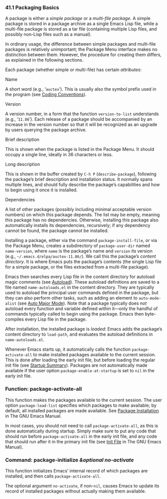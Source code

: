 

### 41.1 Packaging Basics

A package is either a *simple package* or a *multi-file package*. A simple package is stored in a package archive as a single Emacs Lisp file, while a multi-file package is stored as a tar file (containing multiple Lisp files, and possibly non-Lisp files such as a manual).

In ordinary usage, the difference between simple packages and multi-file packages is relatively unimportant; the Package Menu interface makes no distinction between them. However, the procedure for creating them differs, as explained in the following sections.

Each package (whether simple or multi-file) has certain *attributes*:

Name

A short word (e.g., ‘`auctex`’). This is usually also the symbol prefix used in the program (see [Coding Conventions](Coding-Conventions.html)).

Version

A version number, in a form that the function `version-to-list` understands (e.g., ‘`11.86`’). Each release of a package should be accompanied by an increase in the version number so that it will be recognized as an upgrade by users querying the package archive.

Brief description

This is shown when the package is listed in the Package Menu. It should occupy a single line, ideally in 36 characters or less.

Long description

This is shown in the buffer created by `C-h P` (`describe-package`), following the package’s brief description and installation status. It normally spans multiple lines, and should fully describe the package’s capabilities and how to begin using it once it is installed.

Dependencies

A list of other packages (possibly including minimal acceptable version numbers) on which this package depends. The list may be empty, meaning this package has no dependencies. Otherwise, installing this package also automatically installs its dependencies, recursively; if any dependency cannot be found, the package cannot be installed.

Installing a package, either via the command `package-install-file`, or via the Package Menu, creates a subdirectory of `package-user-dir` named `name-version`, where `name` is the package’s name and `version` its version (e.g., `~/.emacs.d/elpa/auctex-11.86/`). We call this the package’s *content directory*. It is where Emacs puts the package’s contents (the single Lisp file for a simple package, or the files extracted from a multi-file package).

Emacs then searches every Lisp file in the content directory for autoload magic comments (see [Autoload](Autoload.html)). These autoload definitions are saved to a file named `name-autoloads.el` in the content directory. They are typically used to autoload the principal user commands defined in the package, but they can also perform other tasks, such as adding an element to `auto-mode-alist` (see [Auto Major Mode](Auto-Major-Mode.html)). Note that a package typically does *not* autoload every function and variable defined within it—only the handful of commands typically called to begin using the package. Emacs then byte-compiles every Lisp file in the package.

After installation, the installed package is *loaded*: Emacs adds the package’s content directory to `load-path`, and evaluates the autoload definitions in `name-autoloads.el`.

Whenever Emacs starts up, it automatically calls the function `package-activate-all` to make installed packages available to the current session. This is done after loading the early init file, but before loading the regular init file (see [Startup Summary](Startup-Summary.html)). Packages are not automatically made available if the user option `package-enable-at-startup` is set to `nil` in the early init file.

### Function: **package-activate-all**

This function makes the packages available to the current session. The user option `package-load-list` specifies which packages to make available; by default, all installed packages are made available. See [Package Installation](https://www.gnu.org/software/emacs/manual/html_node/emacs/Package-Installation.html#Package-Installation) in The GNU Emacs Manual.

In most cases, you should not need to call `package-activate-all`, as this is done automatically during startup. Simply make sure to put any code that should run before `package-activate-all` in the early init file, and any code that should run after it in the primary init file (see [Init File](https://www.gnu.org/software/emacs/manual/html_node/emacs/Init-File.html#Init-File) in The GNU Emacs Manual).

### Command: **package-initialize** *\&optional no-activate*

This function initializes Emacs’ internal record of which packages are installed, and then calls `package-activate-all`.

The optional argument `no-activate`, if non-`nil`, causes Emacs to update its record of installed packages without actually making them available.
